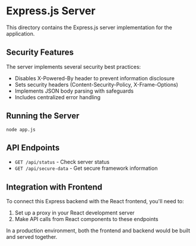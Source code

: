 
# Express.js Server

This directory contains the Express.js server implementation for the application.

## Security Features

The server implements several security best practices:

- Disables X-Powered-By header to prevent information disclosure
- Sets security headers (Content-Security-Policy, X-Frame-Options)
- Implements JSON body parsing with safeguards
- Includes centralized error handling

## Running the Server

```
node app.js
```

## API Endpoints

- `GET /api/status` - Check server status
- `GET /api/secure-data` - Get secure framework information

## Integration with Frontend

To connect this Express backend with the React frontend, you'll need to:

1. Set up a proxy in your React development server
2. Make API calls from React components to these endpoints

In a production environment, both the frontend and backend would be built and served together.
